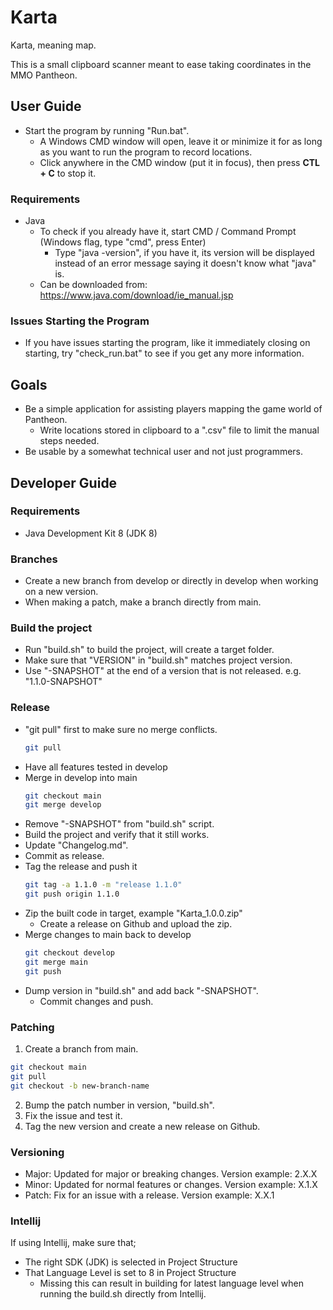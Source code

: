 # Karta
Karta, meaning map.  

This is a small clipboard scanner meant to ease taking coordinates in the MMO Pantheon.

## User Guide
* Start the program by running "Run.bat".
  * A Windows CMD window will open, leave it or minimize it for as long as you want to run the program to record locations.
  * Click anywhere in the CMD window (put it in focus), then press **CTL + C** to stop it.

### Requirements
* Java
  * To check if you already have it, start CMD / Command Prompt (Windows flag, type "cmd", press Enter)
    * Type "java -version", if you have it, its version will be displayed instead of an error message saying it doesn't know what "java" is.
  * Can be downloaded from: https://www.java.com/download/ie_manual.jsp

### Issues Starting the Program
* If you have issues starting the program, like it immediately closing on starting, try "check_run.bat" to see if you get any more information. 

## Goals
* Be a simple application for assisting players mapping the game world of Pantheon.
  * Write locations stored in clipboard to a ".csv" file to limit the manual steps needed.
* Be usable by a somewhat technical user and not just programmers.

## Developer Guide
### Requirements
* Java Development Kit 8 (JDK 8)

### Branches
* Create a new branch from develop or directly in develop when working on a new version.
* When making a patch, make a branch directly from main.

### Build the project
* Run "build.sh" to build the project, will create a target folder.
* Make sure that "VERSION" in "build.sh" matches project version.
* Use "-SNAPSHOT" at the end of a version that is not released. e.g. "1.1.0-SNAPSHOT"

### Release
* "git pull" first to make sure no merge conflicts.
  ```sh
  git pull
  ```
* Have all features tested in develop
* Merge in develop into main
  ```sh
  git checkout main
  git merge develop
  ```
* Remove "-SNAPSHOT" from "build.sh" script.
* Build the project and verify that it still works.
* Update "Changelog.md".
* Commit as release.
* Tag the release and push it
  ```sh
  git tag -a 1.1.0 -m "release 1.1.0"
  git push origin 1.1.0
  ```
* Zip the built code in target, example "Karta_1.0.0.zip"
  * Create a release on Github and upload the zip.
* Merge changes to main back to develop
  ```sh
  git checkout develop
  git merge main
  git push
  ```
* Dump version in "build.sh" and add back "-SNAPSHOT".
  * Commit changes and push.

### Patching
1. Create a branch from main.
  ```sh
  git checkout main
  git pull
  git checkout -b new-branch-name
  ```

2. Bump the patch number in version, "build.sh".
3. Fix the issue and test it.
4. Tag the new version and create a new release on Github.

### Versioning
* Major: Updated for major or breaking changes. Version example: 2.X.X
* Minor: Updated for normal features or changes. Version example: X.1.X
* Patch: Fix for an issue with a release. Version example: X.X.1

### Intellij
If using Intellij, make sure that;
* The right SDK (JDK) is selected in Project Structure
* That Language Level is set to 8 in Project Structure
  * Missing this can result in building for latest language level when running the build.sh directly from Intellij.

